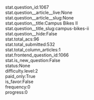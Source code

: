 stat.question_id:1067  
stat.question__article__live:None  
stat.question__article__slug:None  
stat.question__title:Campus Bikes II  
stat.question__title_slug:campus-bikes-ii  
stat.question__hide:False  
stat.total_acs:96  
stat.total_submitted:532  
stat.total_column_articles:1  
stat.frontend_question_id:1066  
stat.is_new_question:False  
status:None  
difficulty.level:2  
paid_only:True  
is_favor:False  
frequency:0  
progress:0  
